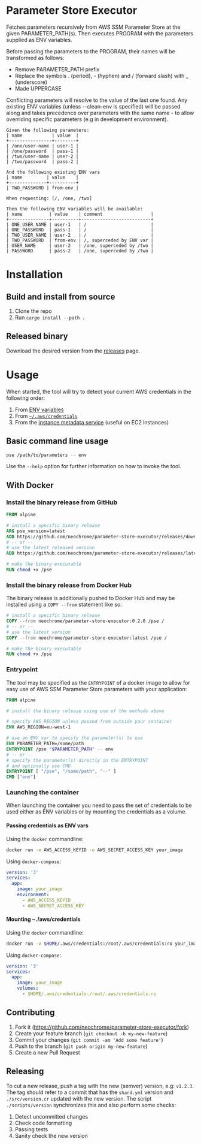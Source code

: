 # Parameter Store Executor
Fetches parameters recursively from AWS SSM Parameter Store at the given
PARAMETER_PATH(s).
Then executes PROGRAM with the parameters supplied as ENV variables.

Before passing the parameters to the PROGRAM, their names will be transformed as
follows:
- Remove PARAMETER_PATH prefix
- Replace the symbols . (period), - (hyphen) and / (forward slash) with _
(underscore)
- Made UPPERCASE

Conflicting parameters will resolve to the value of the last one found.
Any existing ENV variables (unless --clean-env is specified) will be passed
along and takes precedence over parameters with the same name - to allow
overriding specific parameters (e.g in development environment).

```gherkin
Given the following parameters:
| name           | value  |
+----------------+--------+
| /one/user-name | user-1 |
| /one/password  | pass-1 |
| /two/user-name | user-2 |
| /two/password  | pass-2 |

And the following existing ENV vars
| name         | value    |
+--------------+----------+
| TWO_PASSWORD | from-env |

When requesting: [/, /one, /two]

Then the following ENV variables will be available:
| name          | value    | comment                  |
+---------------+----------+--------------------------+
| ONE_USER_NAME | user-1   | /                        |
| ONE_PASSWORD  | pass-1   | /                        |
| TWO_USER_NAME | user-2   | /                        |
| TWO_PASSWORD  | from-env | /, superceded by ENV var |
| USER_NAME     | user-2   | /one, superceded by /two |
| PASSWORD      | pass-2   | /one, superceded by /two |
```

# Installation

## Build and install from source
1. Clone the repo
2. Run `cargo install --path .`


## Released binary
Download the desired version from the [releases](https://github.com/neochrome/parameter-store-executor/releases) page.


# Usage
When started, the tool will try to detect your current AWS credentials in the following order:
1. From [ENV variables](https://docs.aws.amazon.com/cli/latest/userguide/cli-configure-envvars.html)
2. From [`~/.aws/credentials`](https://docs.aws.amazon.com/cli/latest/userguide/cli-configure-files.html)
3. From the [instance metadata service](https://docs.aws.amazon.com/AWSEC2/latest/UserGuide/ec2-instance-metadata.html) (useful on EC2 instances)

## Basic command line usage
```sh
pse /path/to/parameters -- env
```
Use the `--help` option for further information on how to invoke the tool.

## With Docker

### Install the binary release from GitHub
```Dockerfile
FROM alpine

# install a specific binary release
ARG pse_version=latest
ADD https://github.com/neochrome/parameter-store-executor/releases/download/${pse_version}/pse /
# -- or --
# use the latest released version
ADD https://github.com/neochrome/parameter-store-executor/releases/latest/download/pse /

# make the binary executable
RUN chmod +x /pse
```

### Install the binary release from Docker Hub
The binary release is additionally pushed to Docker Hub and may be installed using
a `COPY --from` statement like so:

```Dockerfile
# install a specific binary release
COPY --from neochrome/parameter-store-executor:0.2.0 /pse /
# -- or --
# use the latest version
COPY --from neochrome/parameter-store-executor:latest /pse /

# make the binary executable
RUN chmod +x /pse
```

### Entrypoint
The tool may be specified as the `ENTRYPOINT` of a docker image to allow for
easy use of AWS SSM Parameter Store parameters with your application:
```Dockerfile
FROM alpine

# install the binary release using one of the methods above

# specify AWS_REGION unless passed from outside your container
ENV AWS_REGION=eu-west-1

# use an ENV var to specify the parameter(s) to use
ENV PARAMETER_PATH=/some/path
ENTRYPOINT /pse "$PARAMETER_PATH" -- env
# -- or --
# specify the parameter(s) directly in the ENTRYPOINT
# and optionally use CMD
ENTRYPOINT [ "/pse", "/some/path", "--" ]
CMD ["env"]
```

### Launching the container
When launching the container you need to pass the set of credentials to be used
either as ENV variables or by mounting the credentials as a volume.

#### Passing credentials as ENV vars
Using the `docker` commandline:
```sh
docker run -e AWS_ACCESS_KEYID -e AWS_SECRET_ACCESS_KEY your_image

```
Using `docker-compose`:
```yaml
version: '3'
services:
  app:
    image: your_image
    environment:
      - AWS_ACCESS_KEYID
      - AWS_SECRET_ACCESS_KEY
```

#### Mounting ~./aws/credentials
Using the `docker` commandline:
```sh
docker run -v $HOME/.aws/credentials:/root/.aws/credentials:ro your_image

```
Using `docker-compose`:
```yaml
version: '3'
services:
  app:
    image: your_image
    volumes:
      - $HOME/.aws/credentials:/root/.aws/credentials:ro
```

## Contributing
1. Fork it (<https://github.com/neochrome/parameter-store-executor/fork>)
2. Create your feature branch (`git checkout -b my-new-feature`)
3. Commit your changes (`git commit -am 'Add some feature'`)
4. Push to the branch (`git push origin my-new-feature`)
5. Create a new Pull Request

## Releasing
To cut a new release, push a tag with the new (semver) version, e.g: `v1.2.3`.
The tag should refer to a commit that has the `shard.yml` version and `./src/version.cr`
updated with the new version. The script `./scripts/version` synchronizes this
and also perform some checks:
1. Detect uncommitted changes
2. Check code formatting
3. Passing tests
4. Sanity check the new version
